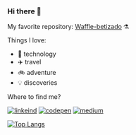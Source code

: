 ### Hi there 👋

My favorite repository: [Waffle-betizado](https://github.com/coderanac/waffle-betizado) :alembic:

Things I love:

- :blue_heart: technology
- :airplane: travel
- :bike: adventure
- :bulb: discoveries

Where to find me?

[![linkeind][linkedin_badge]](https://www.linkedin.com/in/coderanac/)
[![codepen][codepen_badge]](https://codepen.io/coderanac)
[![medium][medium_badge]](https://medium.com/@coderanac)

[linkedin_badge]: https://img.shields.io/static/v1?style=flat&logo=linkedin&label=linkedin&color=0077B5&message=coderanac
[codepen_badge]: https://img.shields.io/static/v1?style=flat&logo=codepen&label=codepen&color=000000&message=coderanac
[medium_badge]: https://img.shields.io/static/v1?style=flat&logo=medium&label=Medium&color=12100E&message=coderanac

[![Top Langs](https://github-readme-stats.vercel.app/api/top-langs/?username=coderanac)](https://github.com/coderanac/github-readme-stats)
